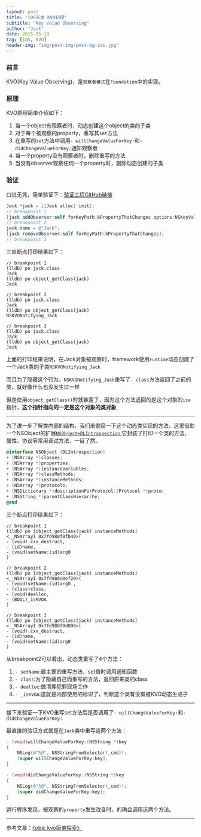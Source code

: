 ```yaml
---
layout: post
title: "iOS开发 KVO初探"
subtitle: "Key Value Observing"
author: "Jack"
date: 2015-05-10
tag: [iOS, KVO]
header-img: "img/post-img/post-bg-ios.jpg"
---
```


### 前言

KVO(Key Value Observing)，是`观察者模式`在`Foundation`中的实现。

### 原理

KVO原理简单介绍如下：

1. 当一个object有观察者时，动态创建这个object的类的子类
2. 对于每个被观察的property，重写其`set`方法
3. 在重写的`set`方法中调用`- willChangeValueForKey:`和`- didChangeValueForKey:`通知观察者
4. 当一个property没有观察者时，删除重写的方法
5. 当没有observer观察任何一个property时，删除动态创建的子类

### 验证

口说无凭，简单验证下：[验证工程GitHub链接](https://github.com/mushank/TestSet/tree/master/KVOTest)

```objective-c
Jack *jack = [[Jack alloc] init];
// breakpoint 1
[jack addObserver:self forKeyPath:kPropertyThatChanges options:NSKeyValueObservingOptionNew context:nil];
// breakpoint 2
jack.name = @"Jack";
[jack removeObserver:self forKeyPath:kPropertyThatChanges];
// breakpoint 3
```

三处断点打印结果如下：

```
// breakpoint 1
(lldb) po jack.class
Jack
(lldb) po object_getClass(jack)
Jack

// breakpoint 2
(lldb) po jack.class
Jack
(lldb) po object_getClass(jack)
NSKVONotifying_Jack

// breakpoint 3
(lldb) po jack.class
Jack
(lldb) po object_getClass(jack)
Jack
```

上面的打印结果说明，在Jack对象被观察时，framework使用`runtime`动态创建了一个Jack类的子类`NSKVONotifying_Jack`

而且为了隐藏这个行为，`NSKVONotifying_Jack`重写了`- class`方法返回了之前的类，就好像什么也没发生过一样

但是使用`object_getClass()`时就暴露了，因为这个方法返回的是这个对象的`isa`指针，**这个指针指向的一定是这个对象的类对象**

---

为了进一步了解类内部的结构，我们来偷窥一下这个动态类实现的方法，这里借助一个NSObject的扩展[`NSObject+DLIntrospection`](https://github.com/garnett/DLIntrospection),它封装了打印一个类的方法、属性、协议等常用调试方法，一目了然。

```objective-c
@interface NSObject (DLIntrospection)
+ (NSArray *)classes;
+ (NSArray *)properties;
+ (NSArray *)instanceVariables;
+ (NSArray *)classMethods;
+ (NSArray *)instanceMethods;
+ (NSArray *)protocols;
+ (NSDictionary *)descriptionForProtocol:(Protocol *)proto;
+ (NSString *)parentClassHierarchy;
@end
```

三个断点打印结果如下：

```
// breakpoint 1
(lldb) po [object_getClass(jack) instanceMethods]
<__NSArrayI 0x7fd988f0fb40>(
- (void).cxx_destruct,
- (id)name,
- (void)setName:(id)arg0 
)

// breakpoint 2
(lldb) po [object_getClass(jack) instanceMethods]
<__NSArrayI 0x7fd988e0ef20>(
- (void)setName:(id)arg0 ,
- (class)class,
- (void)dealloc,
- (BOOL)_isKVOA
)

// breakpoint 3
(lldb) po [object_getClass(jack) instanceMethods]
<__NSArrayI 0x7fd988f0d890>(
- (void).cxx_destruct,
- (id)name,
- (void)setName:(id)arg0 
)
```

从breakpoint2可以看出，动态类重写了4个方法：

1. `- setName`:最主要的重写方法，set值时调用通知函数
2. `- class`:为了隐藏自己而重写的方法，返回原来类的class
3. `- dealloc`:做清理犯罪现场工作
4. `- _isKVOA`:这就是内部使用的标识了，判断这个类有没有被KVO动态生成子

---

接下来验证一下KVO重写set方法后是否调用了`- willChangeValueForKey:`和`- didChangeValueForKey:`

最直接的验证方式就是在`Jack`类中重写这两个方法：

```objective-c
- (void)willChangeValueForKey:(NSString *)key
{
    NSLog(@"%@", NSStringFromSelector(_cmd));
    [super willChangeValueForKey:key];
}

- (void)didChangeValueForKey:(NSString *)key
{
    NSLog(@"%@", NSStringFromSelector(_cmd));
    [super didChangeValueForKey:key];
}
```

运行程序发现，被观察的`property`发生改变时，的确会调用这两个方法。

---

参考文章：[《objc kvo简单探索》](http://blog.sunnyxx.com/2014/03/09/objc_kvo_secret/)

